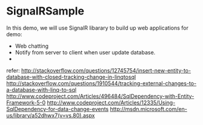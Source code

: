 SignalRSample
=============

In this demo, we will use SignalR libarary to build up web applications for demo:
+ Web chatting
+ Notify from server to client when user update database.
+ 
refer:
http://stackoverflow.com/questions/12745754/insert-new-entity-to-database-with-closed-tracking-change-in-linqtosql
http://stackoverflow.com/questions/1910544/tracking-external-changes-to-a-database-with-linq-to-sql
http://www.codeproject.com/Articles/496484/SqlDependency-with-Entity-Framework-5-0
http://www.codeproject.com/Articles/12335/Using-SqlDependency-for-data-change-events
http://msdn.microsoft.com/en-us/library/a52dhwx7(v=vs.80).aspx
